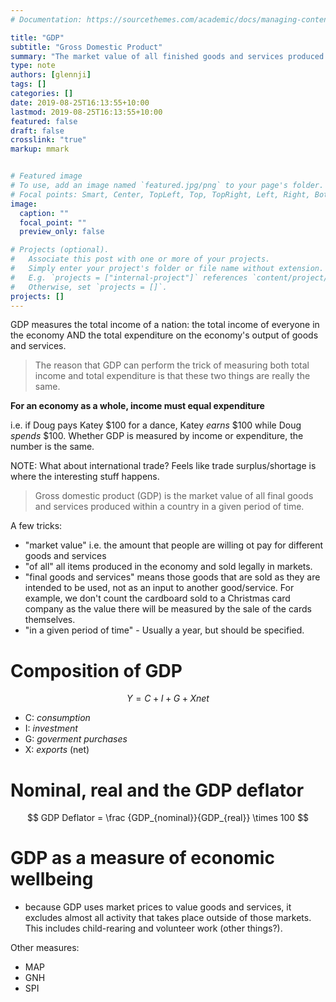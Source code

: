 ```yaml
---
# Documentation: https://sourcethemes.com/academic/docs/managing-content/

title: "GDP"
subtitle: "Gross Domestic Product"
summary: "The market value of all finished goods and services produced within a country in a year."
type: note
authors: [glennji]
tags: []
categories: []
date: 2019-08-25T16:13:55+10:00
lastmod: 2019-08-25T16:13:55+10:00
featured: false
draft: false
crosslink: "true"
markup: mmark


# Featured image
# To use, add an image named `featured.jpg/png` to your page's folder.
# Focal points: Smart, Center, TopLeft, Top, TopRight, Left, Right, BottomLeft, Bottom, BottomRight.
image:
  caption: ""
  focal_point: ""
  preview_only: false

# Projects (optional).
#   Associate this post with one or more of your projects.
#   Simply enter your project's folder or file name without extension.
#   E.g. `projects = ["internal-project"]` references `content/project/deep-learning/index.md`.
#   Otherwise, set `projects = []`.
projects: []
---
```

GDP measures the total income of a nation: the total income of everyone in the economy AND the total expenditure on the economy's output of goods and services.

> The reason that GDP can perform the trick of measuring both total income and total expenditure is that these two things are really the same.

**For an economy as a whole, income must equal expenditure**

i.e. if Doug pays Katey $100 for a dance, Katey *earns* $100 while Doug *spends* $100. Whether GDP is measured by income or expenditure, the number is the same.

NOTE: What about international trade? Feels like trade surplus/shortage is where the interesting stuff happens.

> Gross domestic product (GDP) is the market value of all final goods and services produced within a country in a given period of time.

A few tricks:

* "market value" i.e. the amount that people are willing ot pay for different goods and services
* "of all" all items produced in the economy and sold legally in markets.
* "final goods and services" means those goods that are sold as they are intended to be used, not as an input to another good/service. For example, we don't count the cardboard sold to a Christmas card company as the value there will be measured by the sale of the cards themselves.
* "in a given period of time" - Usually a year, but should be specified.

# Composition of GDP

$$ Y = C + I + G + X{net} $$

- C: _consumption_
- I: _investment_
- G: _goverment purchases_
- X: _exports_ (net)


# Nominal, real and the GDP deflator

$$ GDP Deflator = \frac {GDP_{nominal}}{GDP_{real}} \times 100 $$

# GDP as a measure of economic wellbeing

* because GDP uses market prices to value goods and services, it excludes almost all activity that takes place outside of those markets. This includes child-rearing and volunteer work (other things?).

Other measures:

* MAP
* GNH
* SPI
